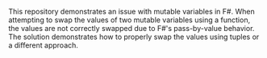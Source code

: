 This repository demonstrates an issue with mutable variables in F#. When attempting to swap the values of two mutable variables using a function, the values are not correctly swapped due to F#'s pass-by-value behavior. The solution demonstrates how to properly swap the values using tuples or a different approach.